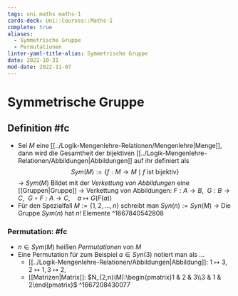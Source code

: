 ```yaml
---
tags: uni maths maths-1
cards-deck: Uni::Courses::Maths-I
complete: true
aliases:
  - Symmetrische Gruppe
  - Permutationen
linter-yaml-title-alias: Symmetrische Gruppe
date: 2022-10-31
mod-date: 2022-11-07
---
```


# Symmetrische Gruppe

## Definition #fc
- Sei $M$ eine [[../Logik-Mengenlehre-Relationen/Mengenlehre|Menge]], dann wird die Gesamtheit der bijektiven [[../Logik-Mengenlehre-Relationen/Abbildungen|Abbildungen]] auf ihr definiert als $$Sym(M):=\{f:M\rightarrow M\mid f\text{ ist bijektiv}\}$$
	-> $Sym(M)$ Bildet mit der *Verkettung von Abbildungen* eine [[Gruppen|Gruppe]]
	-> Verkettung von Abbildungen: $F:A\rightarrow B,~~G:B\rightarrow C,~~G\circ F:A\rightarrow C,\quad a\mapsto G(F(a))$
- Für den Spezialfall $M:=\{1,2,\dots,n\}$ schreibt man $Syn(n):=Syn(M)$
	-> Die Gruppe $Sym(n)$ hat $n!$ Elemente
^1667840542808

### Permutation: #fc
- $n\in Sym(M)$ heißen *Permutationen* von $M$
- Eine Permutation für zum Beispiel $a\in Syn(3)$ notiert man als …
	- [[../Logik-Mengenlehre-Relationen/Abbildungen|Abbildung]]: $1\mapsto3,2\mapsto1,3\mapsto2$,
	- [[Matrizen|Matrix]]: $N_{2,n}(M):\begin{pmatrix}1 & 2 & 3\\3 & 1 & 2\end{pmatrix}$
^1667208430077
